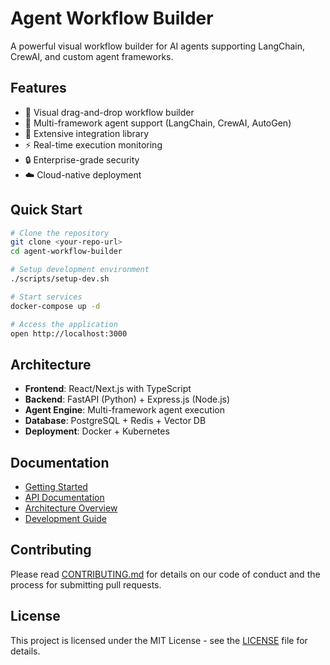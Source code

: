 # Agent Workflow Builder

A powerful visual workflow builder for AI agents supporting LangChain, CrewAI, and custom agent frameworks.

## Features

- 🎨 Visual drag-and-drop workflow builder
- 🤖 Multi-framework agent support (LangChain, CrewAI, AutoGen)
- 🔗 Extensive integration library
- ⚡ Real-time execution monitoring
- 🔒 Enterprise-grade security
- ☁️ Cloud-native deployment

## Quick Start

```bash
# Clone the repository
git clone <your-repo-url>
cd agent-workflow-builder

# Setup development environment
./scripts/setup-dev.sh

# Start services
docker-compose up -d

# Access the application
open http://localhost:3000
```

## Architecture

- **Frontend**: React/Next.js with TypeScript
- **Backend**: FastAPI (Python) + Express.js (Node.js)
- **Agent Engine**: Multi-framework agent execution
- **Database**: PostgreSQL + Redis + Vector DB
- **Deployment**: Docker + Kubernetes

## Documentation

- [Getting Started](docs/user-guide/getting-started.md)
- [API Documentation](docs/api/)
- [Architecture Overview](docs/architecture/system-overview.md)
- [Development Guide](docs/development/setup.md)

## Contributing

Please read [CONTRIBUTING.md](CONTRIBUTING.md) for details on our code of conduct and the process for submitting pull requests.

## License

This project is licensed under the MIT License - see the [LICENSE](LICENSE) file for details.

